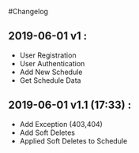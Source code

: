 #Changelog

## 2019-06-01 v1 :
  - User Registration
  - User Authentication
  - Add New Schedule
  - Get Schedule Data

## 2019-06-01 v1.1 (17:33) :
  - Add Exception (403,404)
  - Add Soft Deletes
  - Applied Soft Deletes to Schedule
